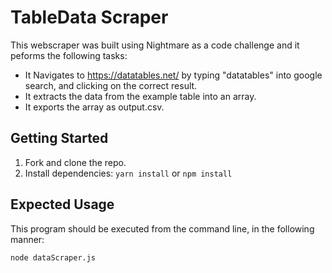 # TableData Scraper

This webscraper was built using Nightmare as a code challenge and it peforms the following tasks:

* It Navigates to https://datatables.net/ by typing "datatables" into google search, and clicking on the correct result.
* It extracts the data from the example table into an array.
* It exports the array as output.csv.

## Getting Started

1. Fork and clone the repo.
2. Install dependencies: `yarn install` or `npm install`

## Expected Usage

This program should be executed from the command line, in the following manner:

`node dataScraper.js`

